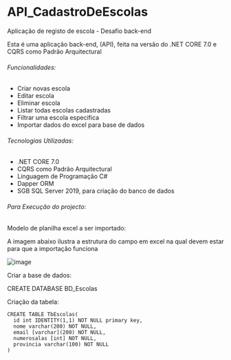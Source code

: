 # API_CadastroDeEscolas
<p>Aplicação de registo de escola - Desafio back-end</p>
Esta é uma aplicação back-end, (API), feita na versão do .NET CORE 7.0 e CQRS como Padrão Arquitectural
<h6>Funcionalidades: </h6>
<ul> 
   <li>Criar novas escola</li>
   <li>Editar escola</li>
   <li>Eliminar escola</li>
   <li>Listar todas escolas cadastradas</li>
   <li>Filtrar uma escola especifica</li>
   <li>Importar dados do excel para base de dados</li>	
</ul>

<h6>Tecnologias Utilizadas:</h6>
<ul> 
   <li>.NET CORE 7.0</li>
   <li>CQRS como Padrão Arquitectural</li>
   <li>Linguagem de Programação C#</li>
   <li>Dapper ORM</li>
   <li>SGB SQL Server 2019, para criação do banco de dados</li>
</ul>

<h6>Para Execução do projecto:</h6>

<p>Modelo de planilha excel a ser importado:</p>
<p> A imagem abaixo ilustra a estrutura do campo em excel na qual devem estar para que a importação funciona</p>

![image](https://github.com/JoaoEduardoPequena/API_CadastroDeEscolas/assets/62374762/01c21bb0-ddc9-4b01-9d91-a3e3007f7d97)

Criar a base de dados:

CREATE DATABASE BD_Escolas

Criação da tabela:

	CREATE TABLE TbEscolas(
	  id int IDENTITY(1,1) NOT NULL primary key,
	  nome varchar(200) NOT NULL,
	  email [varchar](200) NOT NULL,
	  numerosalas [int] NOT NULL,
	  provincia varchar(100) NOT NULL
	)





